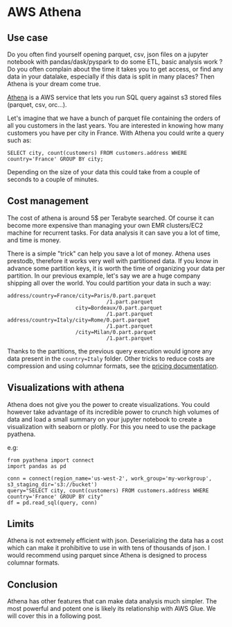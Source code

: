 # AWS Athena

## Use case
Do you often find yourself opening parquet, csv, json files on a jupyter notebook with pandas/dask/pyspark to do some ETL, basic analysis work ?
Do you often complain about the time it takes you to get access, or find any data in your datalake, especially if this data is split in many places?
Then Athena is your dream come true.

[Athena](https://aws.amazon.com/athena) is a AWS service that lets you run SQL query against s3 stored files (parquet, csv, orc...). 

Let's imagine that we have a bunch of parquet file containing the orders of all you customers in the last years.
You are interested in knowing how many customers you have per city in France.
With Athena you could write a query such as:

```
SELECT city, count(customers) FROM customers.address WHERE country='France' GROUP BY city;
```

Depending on the size of your data this could take from a couple of seconds to a couple of minutes.

## Cost management
The cost of athena is around 5$ per Terabyte searched. 
Of course it can become more expensive than managing your own EMR clusters/EC2 machine for recurrent tasks.
For data analysis it can save you a lot of time, and time is money.

There is a simple "trick" can help you save a lot of money. 
Athena uses prestodb, therefore it works very well with partitioned data.
If you know in advance some partition keys, it is worth the time of organizing your data per partition.
In our previous example, let's say we are a huge company shipping all over the world.
You could partition your data in such a way:

```
address/country=France/city=Paris/0.part.parquet
                                /1.part.parquet
                      city=Bordeaux/0.part.parquet
                                /1.part.parquet
address/country=Italy/city=Rome/0.part.parquet
                                /1.part.parquet
                      /city=Milan/0.part.parquet
                                /1.part.parquet                                
```

Thanks to the partitions, the previous query execution would ignore any data present in the `country=Italy` folder.
Other tricks to reduce costs are compression and using columnar formats, see the [pricing documentation](https://aws.amazon.com/athena/pricing).

## Visualizations with athena
Athena does not give you the power to create visualizations.
You could however take advantage of its incredible power to crunch high volumes of data and load a small summary on your jupyter notebook to create a visualization with seaborn or plotly.
For this you need to use the package pyathena.

e.g:

```
from pyathena import connect
import pandas as pd

conn = connect(region_name='us-west-2', work_group='my-workgroup', s3_staging_dir='s3://bucket')
query="SELECT city, count(customers) FROM customers.address WHERE country='France' GROUP BY city"
df = pd.read_sql(query, conn)

```


## Limits
Athena is not extremely efficient with json. Deserializing the data has a cost which can make it prohibitive to use in with tens of thousands of json.
I would recommend using parquet since Athena is designed to process columnar formats.

## Conclusion 
Athena has other features that can make data analysis much simpler.
The most powerful and potent one is likely its relationship with AWS Glue.
We will cover this in a following post.

